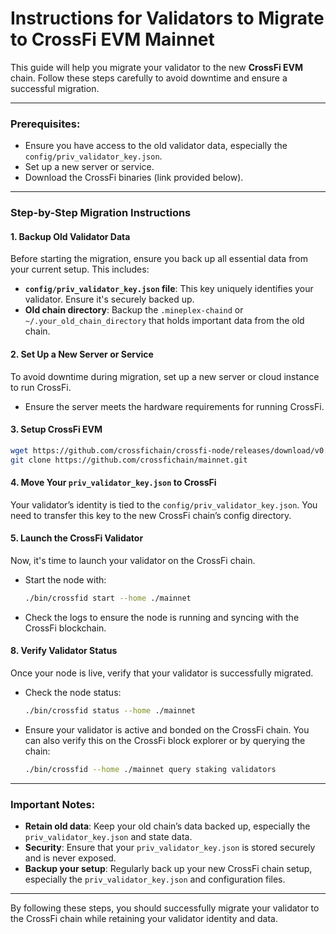 # Instructions for Validators to Migrate to CrossFi EVM Mainnet

This guide will help you migrate your validator to the new **CrossFi EVM** chain. Follow these steps carefully to avoid
downtime and ensure a successful migration.

---

### Prerequisites:

- Ensure you have access to the old validator data, especially the `config/priv_validator_key.json`.
- Set up a new server or service.
- Download the CrossFi binaries (link provided below).

---

### Step-by-Step Migration Instructions

#### 1. **Backup Old Validator Data**

Before starting the migration, ensure you back up all essential data from your current setup. This includes:

- **`config/priv_validator_key.json` file**: This key uniquely identifies your validator. Ensure it's securely backed
  up.
- **Old chain directory**: Backup the `.mineplex-chaind` or `~/.your_old_chain_directory` that holds important data from
  the old chain.

#### 2. **Set Up a New Server or Service**

To avoid downtime during migration, set up a new server or cloud instance to run CrossFi.

- Ensure the server meets the hardware requirements for running CrossFi.

#### 3. **Setup CrossFi EVM**

```bash
wget https://github.com/crossfichain/crossfi-node/releases/download/v0.3.0/crossfi-node_0.3.0_linux_amd64.tar.gz && tar -xf crossfi-node_0.3.0_linux_amd64.tar.gz
git clone https://github.com/crossfichain/mainnet.git
```

#### 4. **Move Your `priv_validator_key.json` to CrossFi**

Your validator’s identity is tied to the `config/priv_validator_key.json`. You need to transfer this key to the new
CrossFi chain’s config directory.

#### 5. **Launch the CrossFi Validator**

Now, it's time to launch your validator on the CrossFi chain.

- Start the node with:
  ```bash
  ./bin/crossfid start --home ./mainnet
  ```

- Check the logs to ensure the node is running and syncing with the CrossFi blockchain.

#### 8. **Verify Validator Status**

Once your node is live, verify that your validator is successfully migrated.

- Check the node status:
  ```bash
  ./bin/crossfid status --home ./mainnet
  ```

- Ensure your validator is active and bonded on the CrossFi chain. You can also verify this on the CrossFi block
  explorer or by querying the chain:
  ```bash
  ./bin/crossfid --home ./mainnet query staking validators
  ```

---

### Important Notes:

- **Retain old data**: Keep your old chain’s data backed up, especially the `priv_validator_key.json` and state data.
- **Security**: Ensure that your `priv_validator_key.json` is stored securely and is never exposed.
- **Backup your setup**: Regularly back up your new CrossFi chain setup, especially the `priv_validator_key.json` and
  configuration files.

---

By following these steps, you should successfully migrate your validator to the CrossFi chain while retaining your
validator identity and data.
